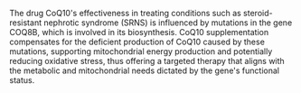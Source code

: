 The drug CoQ10's effectiveness in treating conditions such as steroid-resistant nephrotic syndrome (SRNS) is influenced by mutations in the gene COQ8B, which is involved in its biosynthesis. CoQ10 supplementation compensates for the deficient production of CoQ10 caused by these mutations, supporting mitochondrial energy production and potentially reducing oxidative stress, thus offering a targeted therapy that aligns with the metabolic and mitochondrial needs dictated by the gene's functional status.